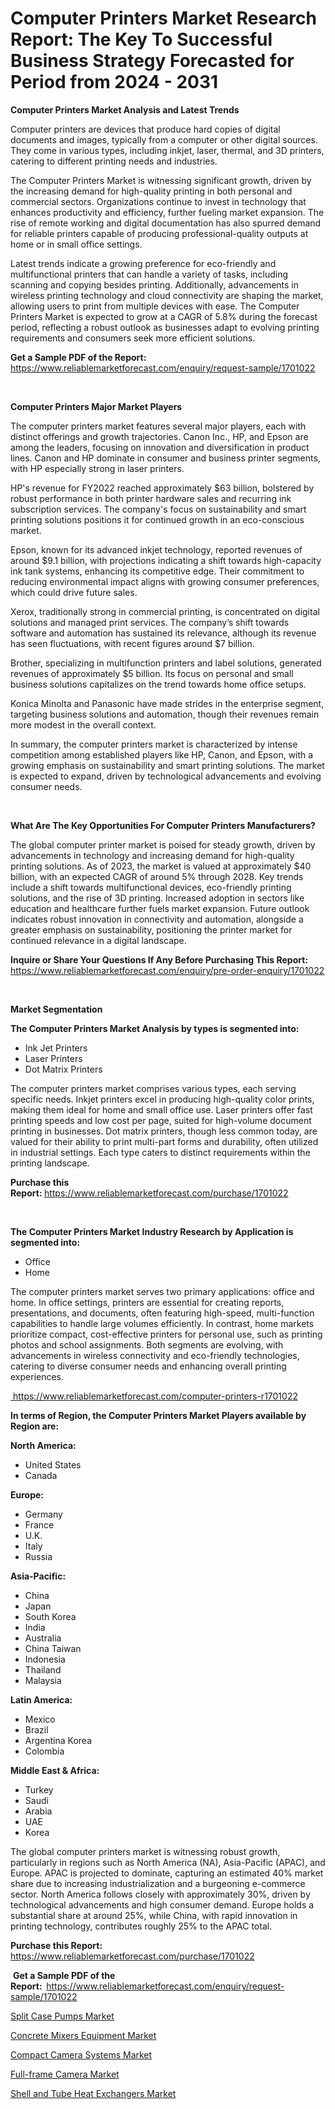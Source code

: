 <p><h1>Computer Printers Market Research Report: The Key To Successful Business Strategy Forecasted for Period from 2024 - 2031</h1></p><p><strong>Computer Printers Market Analysis and Latest Trends</strong></p>
<p><p>Computer printers are devices that produce hard copies of digital documents and images, typically from a computer or other digital sources. They come in various types, including inkjet, laser, thermal, and 3D printers, catering to different printing needs and industries. </p><p>The Computer Printers Market is witnessing significant growth, driven by the increasing demand for high-quality printing in both personal and commercial sectors. Organizations continue to invest in technology that enhances productivity and efficiency, further fueling market expansion. The rise of remote working and digital documentation has also spurred demand for reliable printers capable of producing professional-quality outputs at home or in small office settings.</p><p>Latest trends indicate a growing preference for eco-friendly and multifunctional printers that can handle a variety of tasks, including scanning and copying besides printing. Additionally, advancements in wireless printing technology and cloud connectivity are shaping the market, allowing users to print from multiple devices with ease. The Computer Printers Market is expected to grow at a CAGR of 5.8% during the forecast period, reflecting a robust outlook as businesses adapt to evolving printing requirements and consumers seek more efficient solutions.</p></p>
<p><strong>Get a Sample PDF of the Report:&nbsp;</strong> <a href="https://www.reliablemarketforecast.com/enquiry/request-sample/1701022?utm_campaign=1129&utm_medium=2&utm_source=Github&utm_content=ia&utm_term=21102024&utm_id=computer-printers">https://www.reliablemarketforecast.com/enquiry/request-sample/1701022</a></p>
<p>&nbsp;</p>
<p><strong>Computer Printers Major Market Players</strong></p>
<p><p>The computer printers market features several major players, each with distinct offerings and growth trajectories. Canon Inc., HP, and Epson are among the leaders, focusing on innovation and diversification in product lines. Canon and HP dominate in consumer and business printer segments, with HP especially strong in laser printers. </p><p>HP's revenue for FY2022 reached approximately $63 billion, bolstered by robust performance in both printer hardware sales and recurring ink subscription services. The company's focus on sustainability and smart printing solutions positions it for continued growth in an eco-conscious market. </p><p>Epson, known for its advanced inkjet technology, reported revenues of around $9.1 billion, with projections indicating a shift towards high-capacity ink tank systems, enhancing its competitive edge. Their commitment to reducing environmental impact aligns with growing consumer preferences, which could drive future sales.</p><p>Xerox, traditionally strong in commercial printing, is concentrated on digital solutions and managed print services. The company’s shift towards software and automation has sustained its relevance, although its revenue has seen fluctuations, with recent figures around $7 billion. </p><p>Brother, specializing in multifunction printers and label solutions, generated revenues of approximately $5 billion. Its focus on personal and small business solutions capitalizes on the trend towards home office setups.</p><p>Konica Minolta and Panasonic have made strides in the enterprise segment, targeting business solutions and automation, though their revenues remain more modest in the overall context. </p><p>In summary, the computer printers market is characterized by intense competition among established players like HP, Canon, and Epson, with a growing emphasis on sustainability and smart printing solutions. The market is expected to expand, driven by technological advancements and evolving consumer needs.</p></p>
<p>&nbsp;</p>
<p><strong>What Are The Key Opportunities For Computer Printers Manufacturers?</strong></p>
<p><p>The global computer printer market is poised for steady growth, driven by advancements in technology and increasing demand for high-quality printing solutions. As of 2023, the market is valued at approximately $40 billion, with an expected CAGR of around 5% through 2028. Key trends include a shift towards multifunctional devices, eco-friendly printing solutions, and the rise of 3D printing. Increased adoption in sectors like education and healthcare further fuels market expansion. Future outlook indicates robust innovation in connectivity and automation, alongside a greater emphasis on sustainability, positioning the printer market for continued relevance in a digital landscape.</p></p>
<p><strong>Inquire or Share Your Questions If Any Before Purchasing This Report:</strong> <a href="https://www.reliablemarketforecast.com/enquiry/pre-order-enquiry/1701022?utm_campaign=1129&utm_medium=2&utm_source=Github&utm_content=ia&utm_term=21102024&utm_id=computer-printers">https://www.reliablemarketforecast.com/enquiry/pre-order-enquiry/1701022</a></p>
<p>&nbsp;</p>
<p><strong>Market Segmentation</strong></p>
<p><strong>The Computer Printers Market Analysis by types is segmented into:</strong></p>
<p><ul><li>Ink Jet Printers</li><li>Laser Printers</li><li>Dot Matrix Printers</li></ul></p>
<p><p>The computer printers market comprises various types, each serving specific needs. Inkjet printers excel in producing high-quality color prints, making them ideal for home and small office use. Laser printers offer fast printing speeds and low cost per page, suited for high-volume document printing in businesses. Dot matrix printers, though less common today, are valued for their ability to print multi-part forms and durability, often utilized in industrial settings. Each type caters to distinct requirements within the printing landscape.</p></p>
<p><strong>Purchase this Report:&nbsp;</strong><a href="https://www.reliablemarketforecast.com/purchase/1701022?utm_campaign=1129&utm_medium=2&utm_source=Github&utm_content=ia&utm_term=21102024&utm_id=computer-printers">https://www.reliablemarketforecast.com/purchase/1701022</a></p>
<p>&nbsp;</p>
<p><strong>The Computer Printers Market Industry Research by Application is segmented into:</strong></p>
<p><ul><li>Office</li><li>Home</li></ul></p>
<p><p>The computer printers market serves two primary applications: office and home. In office settings, printers are essential for creating reports, presentations, and documents, often featuring high-speed, multi-function capabilities to handle large volumes efficiently. In contrast, home markets prioritize compact, cost-effective printers for personal use, such as printing photos and school assignments. Both segments are evolving, with advancements in wireless connectivity and eco-friendly technologies, catering to diverse consumer needs and enhancing overall printing experiences.</p></p>
<p><a href="https://www.reliablemarketforecast.com/computer-printers-r1701022?utm_campaign=1129&utm_medium=2&utm_source=Github&utm_content=ia&utm_term=21102024&utm_id=computer-printers">&nbsp;https://www.reliablemarketforecast.com/computer-printers-r1701022</a></p>
<p><strong>In terms of Region, the Computer Printers Market Players available by Region are:</strong></p>
<p>
    <p> <strong> North America: </strong>
        <ul>
            <li>United States</li>
            <li>Canada</li>
        </ul>
        </p> 
    <p> <strong> Europe: </strong>
        <ul>
            <li>Germany</li>
            <li>France</li>
            <li>U.K.</li>
            <li>Italy</li>
            <li>Russia</li>
        </ul>
        </p> 
    <p> <strong> Asia-Pacific: </strong>
        <ul>
            <li>China</li>
            <li>Japan</li>
            <li>South Korea</li>
            <li>India</li>
            <li>Australia</li>
            <li>China Taiwan</li>
            <li>Indonesia</li>
            <li>Thailand</li>
            <li>Malaysia</li>
        </ul>
        </p> 
    <p> <strong> Latin America: </strong>
        <ul>
            <li>Mexico</li>
            <li>Brazil</li>
            <li>Argentina Korea</li>
            <li>Colombia</li>
        </ul>
        </p> 
    <p> <strong> Middle East & Africa: </strong>
        <ul>
            <li>Turkey</li>
            <li>Saudi</li>
            <li>Arabia</li>
            <li>UAE</li>
            <li>Korea</li>
        </ul>
    </p>
    </p>
<p><p>The global computer printers market is witnessing robust growth, particularly in regions such as North America (NA), Asia-Pacific (APAC), and Europe. APAC is projected to dominate, capturing an estimated 40% market share due to increasing industrialization and a burgeoning e-commerce sector. North America follows closely with approximately 30%, driven by technological advancements and high consumer demand. Europe holds a substantial share at around 25%, while China, with rapid innovation in printing technology, contributes roughly 25% to the APAC total.</p></p>
<p><strong>Purchase this Report: </strong><a href="https://www.reliablemarketforecast.com/purchase/1701022?utm_campaign=1129&utm_medium=2&utm_source=Github&utm_content=ia&utm_term=21102024&utm_id=computer-printers">https://www.reliablemarketforecast.com/purchase/1701022</a></p>
<p>&nbsp;<strong>Get a Sample PDF of the Report:&nbsp;&nbsp;</strong><a href="https://www.reliablemarketforecast.com/enquiry/request-sample/1701022?utm_campaign=1129&utm_medium=2&utm_source=Github&utm_content=ia&utm_term=21102024&utm_id=computer-printers">https://www.reliablemarketforecast.com/enquiry/request-sample/1701022</a></p>
<p><strong></strong></p>
<p><p><a href="https://www.linkedin.com/pulse/split-case-pumps-industry-analysis-report-market-size-4nmpe?utm_campaign=1129&utm_medium=2&utm_source=Github&utm_content=ia&utm_term=21102024&utm_id=computer-printers">Split Case Pumps Market</a></p><p><a href="https://issuu.com/reportprime-2/docs/concrete-mixers-equipment-market-si_f578138283285b?utm_campaign=1129&utm_medium=2&utm_source=Github&utm_content=ia&utm_term=21102024&utm_id=computer-printers">Concrete Mixers Equipment Market</a></p><p><a href="https://github.com/juliaficg7n3/Market-Research-Report-List-1/blob/main/compact-camera-systems-market.md?utm_campaign=1129&utm_medium=2&utm_source=Github&utm_content=ia&utm_term=21102024&utm_id=computer-printers">Compact Camera Systems Market</a></p><p><a href="https://github.com/loanv6asmitty/Market-Research-Report-List-1/blob/main/full-frame-camera-market.md?utm_campaign=1129&utm_medium=2&utm_source=Github&utm_content=ia&utm_term=21102024&utm_id=computer-printers">Full-frame Camera Market</a></p><p><a href="https://www.linkedin.com/pulse/consumer-behavior-shifts-shell-tube-heat-exchangers-market-fydae?utm_campaign=1129&utm_medium=2&utm_source=Github&utm_content=ia&utm_term=21102024&utm_id=computer-printers">Shell and Tube Heat Exchangers Market</a></p></p>